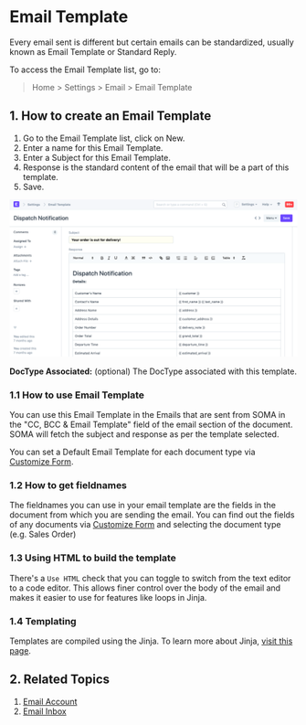 
# Email Template


Every email sent is different but certain emails can be standardized, usually known as Email Template or Standard Reply.


To access the Email Template list, go to:



> 
> Home > Settings > Email > Email Template
> 
> 
> 


## 1. How to create an Email Template


1. Go to the Email Template list, click on New.
2. Enter a name for this Email Template.
3. Enter a Subject for this Email Template.
4. Response is the standard content of the email that will be a part of this template.
5. Save.


![Email Template](/files/email-template-example.png)


**DocType Associated:** (optional) The DocType associated with this template.


### 1.1 How to use Email Template


You can use this Email Template in the Emails that are sent from SOMA in the "CC, BCC & Email Template" field of the email section of the document. SOMA will fetch the subject and response as per the template selected.


You can set a Default Email Template for each document type via [Customize Form](/docs/en/customize-erpnext/customize-form).


### 1.2 How to get fieldnames


The fieldnames you can use in your email template are the fields in the document from which you are sending the email. You can find out the fields of any documents via [Customize Form](/docs/en/customize-erpnext/customize-form) and selecting the document type (e.g. Sales Order)


### 1.3 Using HTML to build the template


There's a `Use HTML` check that you can toggle to switch from the text editor to a code editor. This allows finer control over the body of the email and makes it easier to use for features like loops in Jinja.


### 1.4 Templating


Templates are compiled using the Jinja. To learn more about Jinja, [visit this page](https://jinja.palletsprojects.com/en/2.10.x/).


## 2. Related Topics


1. [Email Account](/docs/en/setting-up/email/email-account)
2. [Email Inbox](/docs/en/setting-up/email/email-inbox)


